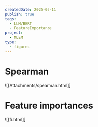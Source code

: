 ```yaml
---
createdDate: 2025-05-11
publish: true
tags:
  - LLM/BERT
  - FeatureImportance
project:
  - MLEM
type:
  - figures
---
```

# Spearman
![[Attachments/spearman.html]]
# Feature importances
![[fi.html]]